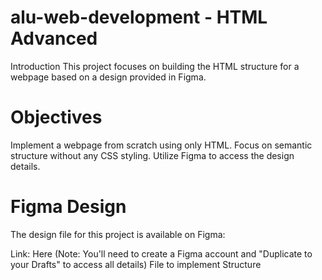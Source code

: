 # alu-web-development - HTML Advanced
Introduction
This project focuses on building the HTML structure for a webpage based on a design provided in Figma.

# Objectives
Implement a webpage from scratch using only HTML.
Focus on semantic structure without any CSS styling.
Utilize Figma to access the design details.
# Figma Design
The design file for this project is available on Figma:

Link: Here (Note: You'll need to create a Figma account and "Duplicate to your Drafts" to access all details)
File to implement Structure
